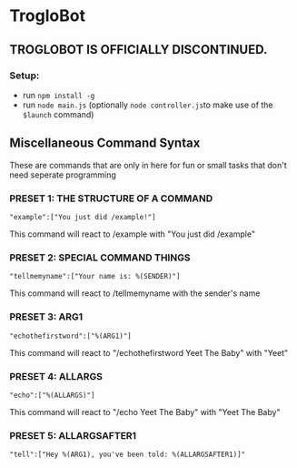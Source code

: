 # TrogloBot

## TROGLOBOT IS OFFICIALLY DISCONTINUED.

### Setup:
 - run `npm install -g`
 - run `node main.js` (optionally `node controller.js`to make use of the `$launch` command)

## Miscellaneous Command Syntax

These are commands that are only in here for fun or small tasks that don't need seperate programming

### PRESET 1: THE STRUCTURE OF A COMMAND
```
"example":["You just did /example!"]
```
This command will react to /example with "You just did /example"

### PRESET 2: SPECIAL COMMAND THINGS
```
"tellmemyname":["Your name is: %(SENDER)"]
```
This command will react to /tellmemyname with the sender's name

### PRESET 3: ARG1
```
"echothefirstword":["%(ARG1)"]
```
This command will react to "/echothefirstword Yeet The Baby" with "Yeet"

### PRESET 4: ALLARGS
```
"echo":["%(ALLARGS)"]
```
This command will react to "/echo Yeet The Baby" with "Yeet The Baby"

### PRESET 5: ALLARGSAFTER1
```
"tell":["Hey %(ARG1), you've been told: %(ALLARGSAFTER1)]"
```
